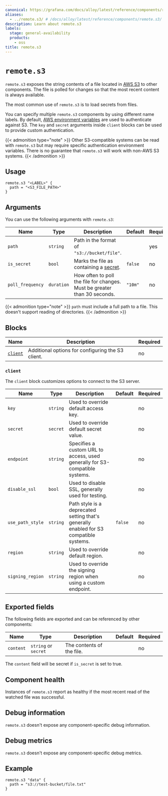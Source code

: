 ```yaml
---
canonical: https://grafana.com/docs/alloy/latest/reference/components/remote/remote.s3/
aliases:
  - ../remote.s3/ # /docs/alloy/latest/reference/components/remote.s3/
description: Learn about remote.s3
labels:
  stage: general-availability
  products:
    - oss
title: remote.s3
---
```


# `remote.s3`

`remote.s3` exposes the string contents of a file located in [AWS S3](https://aws.amazon.com/s3/) to other components.
The file is polled for changes so that the most recent content is always available.

The most common use of `remote.s3` is to load secrets from files.

You can specify multiple `remote.s3` components by using different name labels.
By default, [AWS environment variables](https://docs.aws.amazon.com/cli/latest/userguide/cli-configure-envvars.html) are used to authenticate against S3.
The `key` and `secret` arguments inside `client` blocks can be used to provide custom authentication.

{{< admonition type="note" >}}
Other S3-compatible systems can be read  with `remote.s3` but may require specific authentication environment variables.
There is no  guarantee that `remote.s3` will work with non-AWS S3 systems.
{{< /admonition >}}

## Usage

```alloy
remote.s3 "<LABEL>" {
  path = "<S3_FILE_PATH>"
}
```

## Arguments

You can use the following arguments with `remote.s3`:

| Name             | Type       | Description                                                              | Default | Required |
| ---------------- | ---------- | ------------------------------------------------------------------------ | ------- | -------- |
| `path`           | `string`   | Path in the format of `"s3://bucket/file"`.                              |         | yes      |
| `is_secret`      | `bool`     | Marks the file as containing a [secret][].                               | `false` | no       |
| `poll_frequency` | `duration` | How often to poll the file for changes. Must be greater than 30 seconds. | `"10m"` | no       |

{{< admonition type="note" >}}
`path` must include a full path to a file.
This doesn't support reading of directories.
{{< /admonition >}}

[secret]: ../../../../get-started/configuration-syntax/expressions/types_and_values/#secrets

## Blocks

 | Name               | Description                                       | Required |
 | ------------------ | ------------------------------------------------- | -------- |
 | [`client`][client] | Additional options for configuring the S3 client. | no       |

[client]: #client

### `client`

The `client` block customizes options to connect to the S3 server.

| Name             | Type     | Description                                                                            | Default | Required |
| ---------------- | -------- | -------------------------------------------------------------------------------------- | ------- | -------- |
| `key`            | `string` | Used to override default access key.                                                   |         | no       |
| `secret`         | `secret` | Used to override default secret value.                                                 |         | no       |
| `endpoint`       | `string` | Specifies a custom URL to access, used generally for S3-compatible systems.            |         | no       |
| `disable_ssl`    | `bool`   | Used to disable SSL, generally used for testing.                                       |         | no       |
| `use_path_style` | `string` | Path style is a deprecated setting that's generally enabled for S3 compatible systems. | `false` | no       |
| `region`         | `string` | Used to override default region.                                                       |         | no       |
| `signing_region` | `string` | Used to override the signing region when using a custom endpoint.                      |         | no       |

## Exported fields

The following fields are exported and can be referenced by other components:

| Name      | Type                 | Description               | Default | Required |
| --------- | -------------------- | ------------------------- | ------- | -------- |
| `content` | `string` or `secret` | The contents of the file. |         | no       |

The `content` field will be secret if `is_secret` is set to true.

## Component health

Instances of `remote.s3` report as healthy if the most recent read of the watched file was successful.

## Debug information

`remote.s3` doesn't expose any component-specific debug information.

## Debug metrics

`remote.s3` doesn't expose any component-specific debug metrics.

## Example

```alloy
remote.s3 "data" {
  path = "s3://test-bucket/file.txt"
}
```
